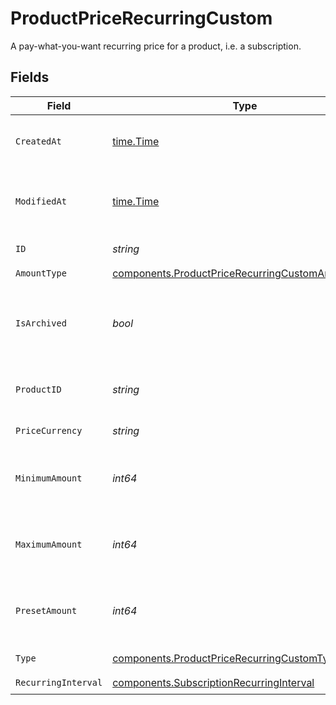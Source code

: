 # ProductPriceRecurringCustom

A pay-what-you-want recurring price for a product, i.e. a subscription.


## Fields

| Field                                                                                                                | Type                                                                                                                 | Required                                                                                                             | Description                                                                                                          |
| -------------------------------------------------------------------------------------------------------------------- | -------------------------------------------------------------------------------------------------------------------- | -------------------------------------------------------------------------------------------------------------------- | -------------------------------------------------------------------------------------------------------------------- |
| `CreatedAt`                                                                                                          | [time.Time](https://pkg.go.dev/time#Time)                                                                            | :heavy_check_mark:                                                                                                   | Creation timestamp of the object.                                                                                    |
| `ModifiedAt`                                                                                                         | [time.Time](https://pkg.go.dev/time#Time)                                                                            | :heavy_check_mark:                                                                                                   | Last modification timestamp of the object.                                                                           |
| `ID`                                                                                                                 | *string*                                                                                                             | :heavy_check_mark:                                                                                                   | The ID of the price.                                                                                                 |
| `AmountType`                                                                                                         | [components.ProductPriceRecurringCustomAmountType](../../models/components/productpricerecurringcustomamounttype.md) | :heavy_check_mark:                                                                                                   | N/A                                                                                                                  |
| `IsArchived`                                                                                                         | *bool*                                                                                                               | :heavy_check_mark:                                                                                                   | Whether the price is archived and no longer available.                                                               |
| `ProductID`                                                                                                          | *string*                                                                                                             | :heavy_check_mark:                                                                                                   | The ID of the product owning the price.                                                                              |
| `PriceCurrency`                                                                                                      | *string*                                                                                                             | :heavy_check_mark:                                                                                                   | The currency.                                                                                                        |
| `MinimumAmount`                                                                                                      | *int64*                                                                                                              | :heavy_check_mark:                                                                                                   | The minimum amount the customer can pay.                                                                             |
| `MaximumAmount`                                                                                                      | *int64*                                                                                                              | :heavy_check_mark:                                                                                                   | The maximum amount the customer can pay.                                                                             |
| `PresetAmount`                                                                                                       | *int64*                                                                                                              | :heavy_check_mark:                                                                                                   | The initial amount shown to the customer.                                                                            |
| `Type`                                                                                                               | [components.ProductPriceRecurringCustomType](../../models/components/productpricerecurringcustomtype.md)             | :heavy_check_mark:                                                                                                   | The type of the price.                                                                                               |
| `RecurringInterval`                                                                                                  | [components.SubscriptionRecurringInterval](../../models/components/subscriptionrecurringinterval.md)                 | :heavy_check_mark:                                                                                                   | N/A                                                                                                                  |